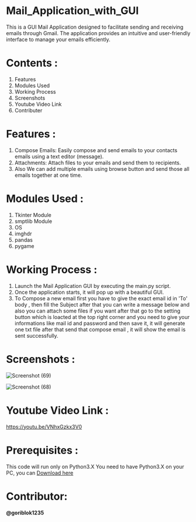 # Mail_Application_with_GUI
This is a GUI Mail Application designed to facilitate sending and receiving emails through Gmail. The application provides an intuitive and user-friendly interface to manage your emails efficiently.

# Contents :
1. Features
2. Modules Used
3. Working Process
4. Screenshots
5. Youtube Video Link 
6. Contributer

# Features :
1. Compose Emails: Easily compose and send emails to your contacts emails using a text editor (message).
2. Attachments: Attach files to your emails and send them to recipients.
3. Also We can add multiple emails using browse button and send those all emails together at one time.

# Modules Used :  
1. Tkinter Module
2. smptlib Module
3. OS
4. imghdr
5. pandas
6. pygame

# Working Process :
1. Launch the Mail Application GUI by executing the main.py script.
2. Once the application starts, it will pop up with a beautiful GUI.
3. To Compose a new email first you have to give the exact email id in 'To' body , then fill the Subject after that you can write a message below and also you can attach some files if you want after that go to the setting  button which is loacted at the top right corner and you need to give your informations like mail id and password and then save it, it will generate one txt file after that send that compose email , it will show the email is sent successfully.

# Screenshots :
![Screenshot (69)](https://github.com/goriblok1235/Mail_Application_with_GUI/assets/89899253/5e31ac13-8548-48ee-869f-708d6d2aeb50)

![Screenshot (68)](https://github.com/goriblok1235/Mail_Application_with_GUI/assets/89899253/f13e4cf4-42bf-4e6a-aae1-c728aa639111)


# Youtube Video Link :
https://youtu.be/VNhxGzkx3V0
# Prerequisites :
This code will run only on Python3.X
You need to have Python3.X on your PC, you can [Download here](https://www.python.org/downloads/)

# Contributor:
#### @goriblok1235

